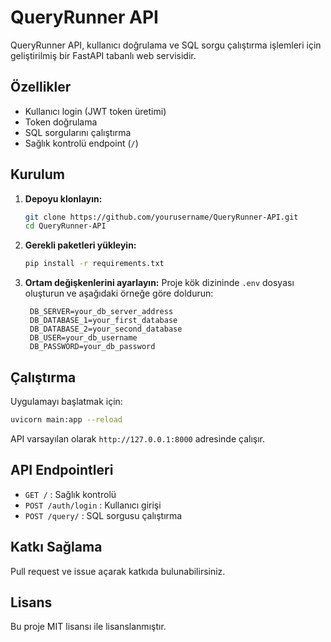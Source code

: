 # QueryRunner API

QueryRunner API, kullanıcı doğrulama ve SQL sorgu çalıştırma işlemleri için geliştirilmiş bir FastAPI tabanlı web servisidir.

## Özellikler

- Kullanıcı login (JWT token üretimi)
- Token doğrulama
- SQL sorgularını çalıştırma
- Sağlık kontrolü endpoint (`/`)

## Kurulum

1. **Depoyu klonlayın:**

   ```sh
   git clone https://github.com/yourusername/QueryRunner-API.git
   cd QueryRunner-API
   ```

2. **Gerekli paketleri yükleyin:**

   ```sh
   pip install -r requirements.txt
   ```

3. **Ortam değişkenlerini ayarlayın:**
   Proje kök dizininde `.env` dosyası oluşturun ve aşağıdaki örneğe göre doldurun:
   ```
    DB_SERVER=your_db_server_address
    DB_DATABASE_1=your_first_database
    DB_DATABASE_2=your_second_database
    DB_USER=your_db_username
    DB_PASSWORD=your_db_password
   ```

## Çalıştırma

Uygulamayı başlatmak için:

```sh
uvicorn main:app --reload
```

API varsayılan olarak `http://127.0.0.1:8000` adresinde çalışır.

## API Endpointleri

- `GET /` : Sağlık kontrolü
- `POST /auth/login` : Kullanıcı girişi
- `POST /query/` : SQL sorgusu çalıştırma

## Katkı Sağlama

Pull request ve issue açarak katkıda bulunabilirsiniz.

## Lisans

Bu proje MIT lisansı ile lisanslanmıştır.
